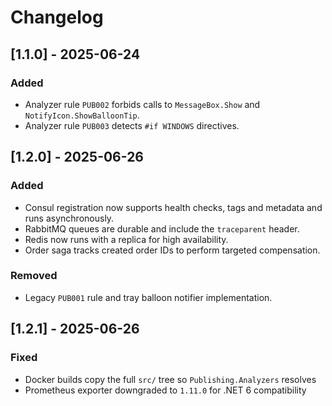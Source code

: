 # Changelog

## [1.1.0] - 2025-06-24
### Added
- Analyzer rule `PUB002` forbids calls to `MessageBox.Show` and `NotifyIcon.ShowBalloonTip`.
- Analyzer rule `PUB003` detects `#if WINDOWS` directives.

## [1.2.0] - 2025-06-26
### Added
- Consul registration now supports health checks, tags and metadata and runs asynchronously.
- RabbitMQ queues are durable and include the `traceparent` header.
- Redis now runs with a replica for high availability.
- Order saga tracks created order IDs to perform targeted compensation.

### Removed
- Legacy `PUB001` rule and tray balloon notifier implementation.

## [1.2.1] - 2025-06-26
### Fixed
- Docker builds copy the full `src/` tree so `Publishing.Analyzers` resolves
- Prometheus exporter downgraded to `1.11.0` for .NET 6 compatibility
